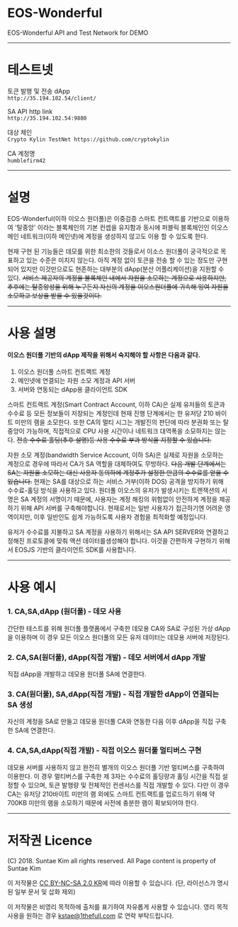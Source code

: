 # EOS-Wonderful
EOS-Wonderful API and Test Network for DEMO
- - -
# 테스트넷
토큰 발행 및 전송 dApp  
```http://35.194.102.54/client/```  

SA API http link  
```http://35.194.102.54:9880```  

대상 체인  
```Crypto Kylin TestNet https://github.com/cryptokylin```  

CA 계정명  
```humblefirm42```  
- - -
# 설명 
EOS-Wonderful(이하 이오스 원더풀)은 이중검증 스마트 컨트랙트를 기반으로 이용하여 '탈중앙' 이라는 블록체인의 기본 컨셉을 유지함과 동시에 퍼블릭 블록체인인 이오스 메인 네트워크(이하 메인넷)에 계정을 생성하지 않고도 이용 할 수 있도록 한다.

현재 구현 된 기능들은 데모를 위한 최소한의 것들로서 이소스 원더풀이 궁극적으로 목표하고 있는 수준은 미치지 않는다. 아직 계정 없이 토큰을 전송 할 수 있는 정도만 구현되어 있지만 이것만으로도 현존하는 대부분의 dApp(분산 어플리케이션)을 지원할 수 있다. ~~서비스 제공자의 계정을 블록체인 내에서 자원을 소모하는 계정으로 사용하지만, 추후에는 탈중앙성을 위해 누구든지 자신의 계정을 이오스원더풀에 귀속해 잉여 자원을 소모하고 보상을 받을 수 있을것이다.~~

- - -
# 사용 설명
#### 이오스 원더풀 기반의 dApp 제작을 위해서 숙지해야 할 사항은 다음과 같다.
1. 이오스 원더풀 스마트 컨트랙트 계정
2. 메인넷에 연결되는 자원 소모 계정과 API 서버
3. 서버와 연동되는 dApp용 클라이언트 SDK

스마트 컨트랙트 계정(Smart Contract Account, 이하 CA)은 실제 유저들의 토큰과 수수료 등 모든 정보들이 저장되는 계정인데 현재 진행 단계에서는 한 유저당 210 바이트 미만의 램을 소모한다. 또한 CA의 멀티 시그는 개발진의 판단에 따라 분권화 또는 탈중앙이 가능하며, 직접적으로 CPU 사용 시간이나 네트워크 대역폭을 소모하지는 않는다. ~~전송 수수료 홀딩(추후 설명)등 사용 수수료 부과 방식을 지정할 수 있습니다.~~

자원 소모 계정(bandwidth Service Account, 이하 SA)은 실제로 자원을 소모하는 계정으로 경우에 따라서 CA가 SA 역할을 대체하여도 무방하다. ~~다음 개발 단계에서는 SA는 자원을 소모하는 대신 사용자 동의하에 계정주가 설정한 만큼의 수수료를 얻을 수 있습니다.~~ 현재는 SA를 대상으로 하는 서비스 거부(이하 DOS) 공격을 방지하기 위해 수수료-홀딩 방식을 사용하고 있다. 원더풀 이오스의 유저가 발생시키는 트랜잭션의 서명은 SA 계정의 서명이기 때문에, 사용자는 계정 해킹의 위험없이 안전하게 계정을 제공하기 위해 API 서버를 구축해야합니다. 현재로서는 일반 사용자가 접근하기엔 어려운 영역이지만, 이후 일반인도 쉽게 가능하도록 사용자 경험을 최적화할 예정입니다.

유저가 수수료를 지불하고 SA 계정을 사용하기 위해서는 SA API SERVER와 연결하고 정해진 프로토콜에 맞춰 액션 데이터를생성해야 합니다. 이것을 간편하게 구현하기 위해서 EOSJS 기반의 클라이언트 SDK를 사용합니다.

- - -
# 사용 예시
### 1. CA,SA,dApp (원더풀) - 데모 사용
간단한 테스트를 위해 원더풀 플랫폼에서 구축한 데모용 CA와 SA로 구성된 가상 dApp을 이용하며 이 경우 모든 이오스 원더풀의 모든 유저 데이터는 데모용 서버에 저장된다.
### 2. CA,SA(원더풀), dApp(직접 개발) - 데모 서버에서 dApp 개발
직접 dApp을 개발하고 데모용 원더풀 SA에 연결한다.
### 3. CA(원더풀), SA,dApp(직접 개발) - 직접 개발한 dApp이 연결되는 SA 생성
자신의 계정을 SA로 만들고 데모용 원더풀 CA와 연동한 다음 이후 dApp을 직접 구축한 SA에 연결한다.
### 4. CA,SA,dApp(직접 개발) - 직접 이오스 원더풀 멀티버스 구현
데모용 서버를 사용하지 않고 완전히 별개의 이오스 원더풀 기반 멀티버스를 구축하여 이용한다. 이 경우 멀티버스를 구축한 제 3자는 수수료의 홀딩량과 홀딩 시간을 직접 설정할 수 있으며, 토큰 발행량 및 전체적인 컨센서스를 직접 개발할 수 있다. 다만 이 경우 CA는 유저당 210바이트 미만의 램 외에도 스마트 컨트랙트를 업로드하기 위해 약 700KB 미만의 램을 소모하기 때문에 사전에 충분한 램이 확보되어야 한다.

- - -

# 저작권 Licence
(C) 2018. Suntae Kim all rights reserved. All Page content is property of Suntae Kim

이 저작물은 [CC BY-NC-SA 2.0 KR](https://creativecommons.org/licenses/by-nc-sa/2.0/kr/)에 따라 이용할 수 있습니다. (단, 라이선스가 명시된 일부 문서 및 삽화 제외)

이 저작물은 비영리 목적하에 출처를 표기하여 자유롭게 사용할 수 있습니다. 영리 목적 사용을 원하는 경우 kstae@1thefull.com 로 연락 부탁드립니다.
